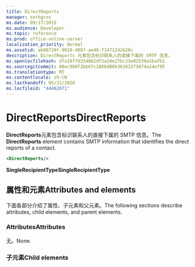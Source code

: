 ```yaml
---
title: DirectReports
manager: sethgros
ms.date: 09/17/2015
ms.audience: Developer
ms.topic: reference
ms.prod: office-online-server
localization_priority: Normal
ms.assetid: ab88739f-9018-4887-ae46-f1471242628c
description: DirectReports 元素包含标识联系人的直接下属的 SMTP 信息。
ms.openlocfilehash: d7a1077d334862df2a24e27bc23e02539a1bafb1
ms.sourcegitcommit: 88ec988f2bb67c1866d06b361615f3674a24e795
ms.translationtype: MT
ms.contentlocale: zh-CN
ms.lasthandoff: 05/31/2020
ms.locfileid: "44462071"
---
```

# <a name="directreports"></a><span data-ttu-id="aca3d-103">DirectReports</span><span class="sxs-lookup"><span data-stu-id="aca3d-103">DirectReports</span></span>

<span data-ttu-id="aca3d-104">**DirectReports**元素包含标识联系人的直接下属的 SMTP 信息。</span><span class="sxs-lookup"><span data-stu-id="aca3d-104">The **DirectReports** element contains SMTP information that identifies the direct reports of a contact.</span></span> 
  
```XML
<DirectReports/>
```

 <span data-ttu-id="aca3d-105">**SingleRecipientType**</span><span class="sxs-lookup"><span data-stu-id="aca3d-105">**SingleRecipientType**</span></span>
## <a name="attributes-and-elements"></a><span data-ttu-id="aca3d-106">属性和元素</span><span class="sxs-lookup"><span data-stu-id="aca3d-106">Attributes and elements</span></span>

<span data-ttu-id="aca3d-107">下面各部分介绍了属性、子元素和父元素。</span><span class="sxs-lookup"><span data-stu-id="aca3d-107">The following sections describe attributes, child elements, and parent elements.</span></span>
  
### <a name="attributes"></a><span data-ttu-id="aca3d-108">Attributes</span><span class="sxs-lookup"><span data-stu-id="aca3d-108">Attributes</span></span>

<span data-ttu-id="aca3d-109">无。</span><span class="sxs-lookup"><span data-stu-id="aca3d-109">None.</span></span>
  
### <a name="child-elements"></a><span data-ttu-id="aca3d-110">子元素</span><span class="sxs-lookup"><span data-stu-id="aca3d-110">Child elements</span></span>

<span data-ttu-id="aca3d-111">无。</span><span class="sxs-lookup"><span data-stu-id="aca3d-111">None.</span></span>
  
### <a name="parent-elements"></a><span data-ttu-id="aca3d-112">父元素</span><span class="sxs-lookup"><span data-stu-id="aca3d-112">Parent elements</span></span>

|<span data-ttu-id="aca3d-113">**元素名**</span><span class="sxs-lookup"><span data-stu-id="aca3d-113">**Element name**</span></span>|<span data-ttu-id="aca3d-114">**说明**</span><span class="sxs-lookup"><span data-stu-id="aca3d-114">**Description**</span></span>|
|:-----|:-----|
|[<span data-ttu-id="aca3d-115">Contact</span><span class="sxs-lookup"><span data-stu-id="aca3d-115">Contact</span></span>](contact.md) <br/> |<span data-ttu-id="aca3d-116">表示 Exchange 存储中的联系人项目。</span><span class="sxs-lookup"><span data-stu-id="aca3d-116">Represents contact item in the Exchange store.</span></span>  <br/> |
   
## <a name="text-value"></a><span data-ttu-id="aca3d-117">文本值</span><span class="sxs-lookup"><span data-stu-id="aca3d-117">Text value</span></span>

<span data-ttu-id="aca3d-118">无。</span><span class="sxs-lookup"><span data-stu-id="aca3d-118">None.</span></span>
  
## <a name="remarks"></a><span data-ttu-id="aca3d-119">说明</span><span class="sxs-lookup"><span data-stu-id="aca3d-119">Remarks</span></span>

<span data-ttu-id="aca3d-120">描述此元素的架构位于承载 Exchange Web Services 的 IIS 虚拟目录中。</span><span class="sxs-lookup"><span data-stu-id="aca3d-120">The schema that describes this element is located in the IIS virtual directory that hosts Exchange Web Services.</span></span>
  
<span data-ttu-id="aca3d-121">Exchange Server 2010 Service Pack 2 (SP2) 中引入了此元素。</span><span class="sxs-lookup"><span data-stu-id="aca3d-121">This element was introduced in Exchange Server 2010 Service Pack 2 (SP2).</span></span>
  
## <a name="element-information"></a><span data-ttu-id="aca3d-122">元素信息</span><span class="sxs-lookup"><span data-stu-id="aca3d-122">Element information</span></span>

|||
|:-----|:-----|
|<span data-ttu-id="aca3d-123">命名空间</span><span class="sxs-lookup"><span data-stu-id="aca3d-123">Namespace</span></span>  <br/> |https://schemas.microsoft.com/exchange/services/2006/types  <br/> |
|<span data-ttu-id="aca3d-124">架构名称</span><span class="sxs-lookup"><span data-stu-id="aca3d-124">Schema name</span></span>  <br/> |<span data-ttu-id="aca3d-125">类型架构</span><span class="sxs-lookup"><span data-stu-id="aca3d-125">Types schema</span></span>  <br/> |
|<span data-ttu-id="aca3d-126">验证文件</span><span class="sxs-lookup"><span data-stu-id="aca3d-126">Validation file</span></span>  <br/> |<span data-ttu-id="aca3d-127">Types.xsd</span><span class="sxs-lookup"><span data-stu-id="aca3d-127">Types.xsd</span></span>  <br/> |
|<span data-ttu-id="aca3d-128">可以为空</span><span class="sxs-lookup"><span data-stu-id="aca3d-128">Can be empty</span></span>  <br/> |<span data-ttu-id="aca3d-129">False</span><span class="sxs-lookup"><span data-stu-id="aca3d-129">False</span></span>  <br/> |
   
## <a name="see-also"></a><span data-ttu-id="aca3d-130">另请参阅</span><span class="sxs-lookup"><span data-stu-id="aca3d-130">See also</span></span>

- [<span data-ttu-id="aca3d-131">Exchange 中的 EWS XML 元素</span><span class="sxs-lookup"><span data-stu-id="aca3d-131">EWS XML elements in Exchange</span></span>](ews-xml-elements-in-exchange.md)
- [<span data-ttu-id="aca3d-132">创建联系人（Exchange Web 服务）</span><span class="sxs-lookup"><span data-stu-id="aca3d-132">Creating Contacts (Exchange Web Services)</span></span>](https://msdn.microsoft.com/library/4845917e-70d1-481c-bbd7-011ec6571789%28Office.15%29.aspx)

